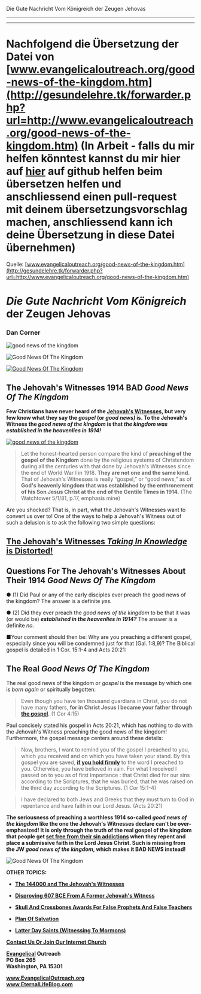 <!--t Die Gute Nachricht Vom Königreich der Zeugen Jehovas - in Arbeit (0% übersetzt) t-->
<!--d Zeugen Jehovas, Wachturmgesellschaft, Wachturm, Falscher Prophet, Neue Welt Übersetzung d-->

Die Gute Nachricht Vom Königreich der Zeugen Jehovas

- - - 
- - -

# Nachfolgend die Übersetzung der Datei von [www.evangelicaloutreach.org/good-news-of-the-kingdom.htm](http://gesundelehre.tk/forwarder.php?url=http://www.evangelicaloutreach.org/good-news-of-the-kingdom.htm) (In Arbeit - falls du mir helfen könntest kannst du mir hier auf [hier](https://github.com/gesundelehre/gesundelehre_translate/blob/master/content/static/zeugen-jehovas/die-gute-nachricht-vom-koenigreich-der-zeugen-jehovas.md) auf github helfen beim übersetzen helfen und anschliessend einen pull-request mit deinem übersetzungsvorschlag machen, anschliessend kann ich deine Übersetzung in diese Datei übernehmen)

Quelle: [www.evangelicaloutreach.org/good-news-of-the-kingdom.htm](http://gesundelehre.tk/forwarder.php?url=http://www.evangelicaloutreach.org/good-news-of-the-kingdom.htm)

# _Die Gute Nachricht Vom Königreich_ der Zeugen Jehovas

### Dan Corner

![good news of the kingdom](../files/pictures/evangelical-good-news-of-the-kingdom.jpg)

![Good News Of The Kingdom](../files/pictures/a-colorb.gif)

[![Good News Of The Kingdom](../s7.addthis.com/static/btn/v2/lg-share-en.gif)](http://www.addthis.com/bookmark.php?v=250&username=xa-4ce723c86d857fe0)



## The Jehovah's Witnesses 1914 BAD _Good News Of The Kingdom_

**Few Christians have never heard of the [Jehovah's Witnesses](http://gesundelehre.tk/forwarder.php?url=http://www.evangelicaloutreach.org/jehovahs-witnesses-answered.html), but very few know what they say the _gospel_ (or _good news)_ is. To the Jehovah's Witness the _good news of the kingdom_ is that _the kingdom was established in the heavenlies in 1914!_**

[![good news of the kingdom](../files/pictures/jw-preaching-good-news-of-the-kingdom.jpg "The Jehovah's Witness good news of the kingdom is NOT the real good news mentioned in the Bible!")](http://gesundelehre.tk/forwarder.php?url=http://www.evangelicaloutreach.org/jehovahs-witnesses-answered.html)

> Let the honest-hearted person compare the kind of **preaching of the gospel of the Kingdom** done by the religious systems of Christendom during all the centuries with that done by Jehovah's Witnesses since the end of World War I in 1918\. **They are not one and the same kind.** That of Jehovah's Witnesses is really “gospel,” or “good news,” as of **God's heavenly kingdom that was established by the enthronement of his Son Jesus Christ at the end of the Gentile Times in 1914.** (The Watchtower 5/1/81, p.17, emphasis mine)

Are you shocked? That is, in part, what the Jehovah's Witnesses want to convert us over to! One of the ways to help a Jehovah's Witness out of such a delusion is to ask the following two simple questions:


## [The Jehovah's Witnesses _Taking In Knowledge_ is Distorted!](http://gesundelehre.tk/forwarder.php?url=http://www.evangelicaloutreach.org/john173.html)



## Questions For The Jehovah's Witnesses About Their 1914 _Good News Of The Kingdom_

● (1) Did Paul or any of the early disciples ever preach the good news of the kingdom? The answer is a definite _yes._

● (2) Did they ever preach the _good news of the kingdom_ to be that it was (or would be) **_established in the heavenlies in 1914?_** The answer is a definite _no._

■Your comment should then be: Why are you preaching a different gospel, especially since you will be condemned just for that (Gal. 1:8,9)? The Biblical gospel is detailed in 1 Cor. 15:1-4 and Acts 20:21:



## The Real _Good News Of The Kingdom_

The real good news of the kingdom or _gospel_ is the message by which one is _born again_ or spiritually begotten:

> Even though you have ten thousand guardians in Christ, you do not have many fathers, **for in Christ Jesus I became your father through [the gospel](http://gesundelehre.tk/forwarder.php?url=http://www.evangelicaloutreach.org/plan-of-salvation.html).** (1 Cor 4:15)

Paul concisely stated his gospel in Acts 20:21, which has nothing to do with the Jehovah's Witness preaching the good news of the kingdom! Furthermore, the gospel message centers around these details:

> Now, brothers, I want to remind you of the gospel I preached to you, which you received and on which you have taken your stand. By this gospel you are saved, **[if you hold firmly](http://gesundelehre.tk/forwarder.php?url=http://www.evangelicaloutreach.org/scissors.htm)** to the word I preached to you. Otherwise, you have believed in vain. For what I received I passed on to you as of first importance : that Christ died for our sins according to the Scriptures, that he was buried, that he was raised on the third day according to the Scriptures. (1 Cor 15:1-4)

> I have declared to both Jews and Greeks that they must turn to God in repentance and have faith in our Lord Jesus. (Acts 20:21)

**The seriousness of preaching a worthless 1914 so-called _good news of the kingdom_ like the one the Jehovah's Witnesses declare can't be over-emphasized! It is only through the truth of the real gospel of the kingdom that people get [set free from their sin addictions](http://gesundelehre.tk/forwarder.php?url=http://www.evangelicaloutreach.org/romans6.html) when they repent and place a submissive faith in the Lord Jesus Christ. Such is missing from the JW _good news of the kingdom_, which makes it BAD NEWS instead!**

![Good News Of The Kingdom](../files/pictures/a-colorb.gif)

**OTHER TOPICS:**

- **[The 144000 and The Jehovah's Witnesses](http://gesundelehre.tk/forwarder.php?url=http://www.evangelicaloutreach.org/144000.html)**

- **[Disproving 607 BCE From A Former Jehovah's Witness](http://gesundelehre.tk/forwarder.php?url=http://www.evangelicaloutreach.org/jw607bce.html)**

- **[Skull And Crossbones Awards For False Prophets And False Teachers](http://gesundelehre.tk/forwarder.php?url=http://www.evangelicaloutreach.org/Skull_And_Crossbones.html)**

- **[Plan Of Salvation](http://gesundelehre.tk/forwarder.php?url=http://www.evangelicaloutreach.org/plan-of-salvation.html)**

- **[Latter Day Saints (Witnessing To Mormons)](http://gesundelehre.tk/forwarder.php?url=http://www.evangelicaloutreach.org/mormon.html)**

[**Contact Us Or Join Our Internet Church**](http://gesundelehre.tk/forwarder.php?url=http://www.evangelicaloutreach.org/contact.html)

**[Evangelical](http://gesundelehre.tk/forwarder.php?url=http://www.evangelicaloutreach.org/index.html) Outreach**  
**PO Box 265**  
**Washington, PA 15301**

**www.EvangelicalOutreach.org**  
**www.EternalLifeBlog.com**